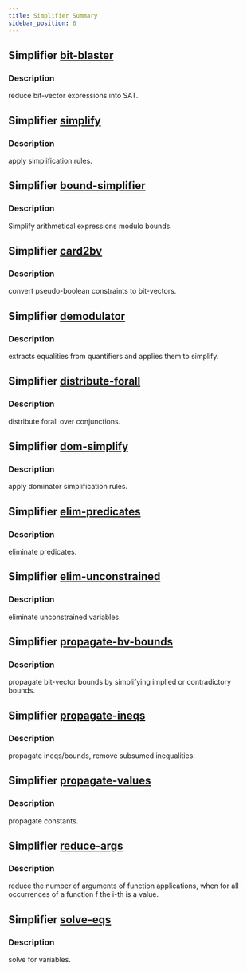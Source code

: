 ```yaml
---
title: Simplifier Summary
sidebar_position: 6
---
```

## Simplifier [bit-blaster](summary/#tactic-bit-blaster)
### Description
reduce bit-vector expressions into SAT.
## Simplifier [simplify](summary/#tactic-simplify)
### Description
apply simplification rules.
## Simplifier [bound-simplifier](summary/#tactic-bound-simplifier)
### Description
Simplify arithmetical expressions modulo bounds.
## Simplifier [card2bv](summary/#tactic-card2bv)
### Description
convert pseudo-boolean constraints to bit-vectors.
## Simplifier [demodulator](summary/#tactic-demodulator)
### Description
extracts equalities from quantifiers and applies them to simplify.
## Simplifier [distribute-forall](summary/#tactic-distribute-forall)
### Description
distribute forall over conjunctions.
## Simplifier [dom-simplify](summary/#tactic-dom-simplify)
### Description
apply dominator simplification rules.
## Simplifier [elim-predicates](summary/#tactic-elim-predicates)
### Description
eliminate predicates.
## Simplifier [elim-unconstrained](summary/#tactic-elim-unconstrained)
### Description
eliminate unconstrained variables.
## Simplifier [propagate-bv-bounds](summary/#tactic-propagate-bv-bounds)
### Description
propagate bit-vector bounds by simplifying implied or contradictory bounds.
## Simplifier [propagate-ineqs](summary/#tactic-propagate-ineqs)
### Description
propagate ineqs/bounds, remove subsumed inequalities.
## Simplifier [propagate-values](summary/#tactic-propagate-values)
### Description
propagate constants.
## Simplifier [reduce-args](summary/#tactic-reduce-args)
### Description
reduce the number of arguments of function applications, when for all occurrences of a function f the i-th is a value.
## Simplifier [solve-eqs](summary/#tactic-solve-eqs)
### Description
solve for variables.
